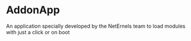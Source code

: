 # AddonApp
An application specially developed by the NetErnels team to load modules with just a click or on boot 

